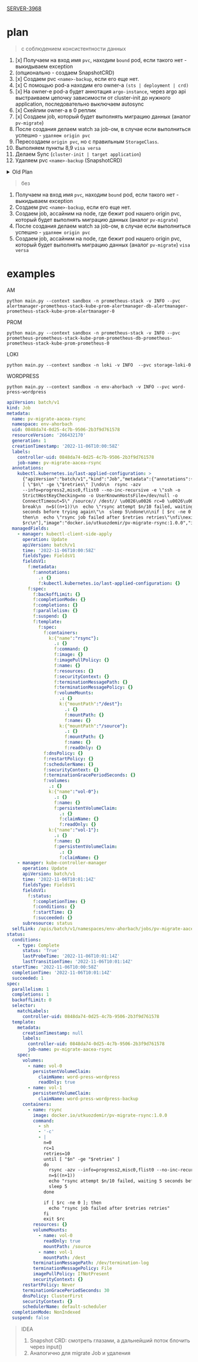 [SERVER-3968](https://studionx.atlassian.net/browse/SERVER-3968)

# plan

> с соблюдением консистентности данных

1. [x] Получаем на вход имя `pvc`, находим `bound` pod, если такого нет - выкидываем exception
2. (опционально - создаем SnapshotCRD)
3. [x] Создаем pvc `<name>-backup`, если его еще нет.
4. [x] C помощью pod-а находим его owner-а `(sts | deployment | crd)`
5. [x] На owner-е pod-а будет аннотация `argo-instance`, через argo api выстраиваем цепочку зависимости от cluster-init до нужного application, последовательно выключаем autosync
6. [x] Скейлим owner-а в 0 реплик
7. [x] Создаем job, который будет выполнять миграцию данных (аналог `pv-migrate`)
8. После создания делаем watch за job-ом, в случае если выполниться успешно - `удаляем origin pvc`
9. Пересоздаем `origin pvc`, но с правильным `StorageClass`.
10. Выполняем пункты 8,9 `visa versa`
11. Делаем Sync (`cluster-init | target application`)
12. Удаляем pvc `<name>-backup` (SnapshotCRD)

<details>
<summary>Old Plan</summary>

```
# STEP 1 - scale workload to 0

# STEP 2 - create clone pvc

# STEP 3 copy data from original pvc, to backup pvc

# STEP 4 delete original pvc

# STEP 5 crete new one with proper storage class

# STEP 6 copy data from backup pvc to orinal

# STEP 7 delete backup pvc

# STEP 8 return workloads replicas
```

</details>

> без
1. Получаем на вход имя `pvc`, находим `bound` pod, если такого нет - выкидываем exception
2. Создаем pvc `<name>-backup`, если его еще нет.
3. Создаем job, ассайним на node, где бежит pod нашего origin pvc, который будет выполнять миграцию данных (аналог `pv-migrate`)
4. После создания делаем watch за job-ом, в случае если выполниться успешно - `удаляем origin pvc`
5. Создаем job, ассайним на node, где бежит pod нашего origin pvc, который будет выполнять миграцию данных (аналог `pv-migrate`) `visa versa`

# examples
AM
```shell
python main.py --context sandbox -n prometheus-stack -v INFO --pvc alertmanager-prometheus-stack-kube-prom-alertmanager-db-alertmanager-prometheus-stack-kube-prom-alertmanager-0
```

PROM
```
python main.py --context sandbox -n prometheus-stack -v INFO --pvc  prometheus-prometheus-stack-kube-prom-prometheus-db-prometheus-prometheus-stack-kube-prom-prometheus-0
```

LOKI
```
python main.py --context sandbox -n loki -v INFO  --pvc storage-loki-0
```

WORDPRESS
```
python main.py --context sandbox -n env-ahorbach -v INFO --pvc word-press-wordpress
```

```yaml
apiVersion: batch/v1
kind: Job
metadata:
  name: pv-migrate-aacea-rsync
  namespace: env-ahorbach
  uid: 0848da74-0d25-4c7b-9506-2b3f9d761578
  resourceVersion: '266432170'
  generation: 1
  creationTimestamp: '2022-11-06T10:00:58Z'
  labels:
    controller-uid: 0848da74-0d25-4c7b-9506-2b3f9d761578
    job-name: pv-migrate-aacea-rsync
  annotations:
    kubectl.kubernetes.io/last-applied-configuration: >
      {"apiVersion":"batch/v1","kind":"Job","metadata":{"annotations":{},"name":"pv-migrate-aacea-rsync","namespace":"env-ahorbach"},"spec":{"backoffLimit":0,"completions":1,"parallelism":1,"suspend":false,"template":{"spec":{"containers":[{"command":["sh","-c","n=0\nrc=1\nretries=10\nuntil
      [ \"$n\" -ge \"$retries\" ]\ndo\n  rsync -azv
      --info=progress2,misc0,flist0 --no-inc-recursive -e \"ssh -o
      StrictHostKeyChecking=no -o UserKnownHostsFile=/dev/null -o
      ConnectTimeout=5\" /source// /dest// \u0026\u0026 rc=0 \u0026\u0026
      break\n  n=$((n+1))\n  echo \"rsync attempt $n/10 failed, waiting 5
      seconds before trying again\"\n  sleep 5\ndone\n\nif [ $rc -ne 0 ];
      then\n  echo \"rsync job failed after $retries retries\"\nfi\nexit
      $rc\n"],"image":"docker.io/utkuozdemir/pv-migrate-rsync:1.0.0","imagePullPolicy":"IfNotPresent","name":"rsync","resources":{},"securityContext":{},"volumeMounts":[{"mountPath":"/source","name":"vol-0","readOnly":true},{"mountPath":"/dest","name":"vol-1"}]}],"restartPolicy":"Never","volumes":[{"name":"vol-0","persistentVolumeClaim":{"claimName":"word-press-wordpress","readOnly":true}},{"name":"vol-1","persistentVolumeClaim":{"claimName":"word-press-wordpress-backup"}}]}}}}
  managedFields:
    - manager: kubectl-client-side-apply
      operation: Update
      apiVersion: batch/v1
      time: '2022-11-06T10:00:58Z'
      fieldsType: FieldsV1
      fieldsV1:
        f:metadata:
          f:annotations:
            .: {}
            f:kubectl.kubernetes.io/last-applied-configuration: {}
        f:spec:
          f:backoffLimit: {}
          f:completionMode: {}
          f:completions: {}
          f:parallelism: {}
          f:suspend: {}
          f:template:
            f:spec:
              f:containers:
                k:{"name":"rsync"}:
                  .: {}
                  f:command: {}
                  f:image: {}
                  f:imagePullPolicy: {}
                  f:name: {}
                  f:resources: {}
                  f:securityContext: {}
                  f:terminationMessagePath: {}
                  f:terminationMessagePolicy: {}
                  f:volumeMounts:
                    .: {}
                    k:{"mountPath":"/dest"}:
                      .: {}
                      f:mountPath: {}
                      f:name: {}
                    k:{"mountPath":"/source"}:
                      .: {}
                      f:mountPath: {}
                      f:name: {}
                      f:readOnly: {}
              f:dnsPolicy: {}
              f:restartPolicy: {}
              f:schedulerName: {}
              f:securityContext: {}
              f:terminationGracePeriodSeconds: {}
              f:volumes:
                .: {}
                k:{"name":"vol-0"}:
                  .: {}
                  f:name: {}
                  f:persistentVolumeClaim:
                    .: {}
                    f:claimName: {}
                    f:readOnly: {}
                k:{"name":"vol-1"}:
                  .: {}
                  f:name: {}
                  f:persistentVolumeClaim:
                    .: {}
                    f:claimName: {}
    - manager: kube-controller-manager
      operation: Update
      apiVersion: batch/v1
      time: '2022-11-06T10:01:14Z'
      fieldsType: FieldsV1
      fieldsV1:
        f:status:
          f:completionTime: {}
          f:conditions: {}
          f:startTime: {}
          f:succeeded: {}
      subresource: status
  selfLink: /apis/batch/v1/namespaces/env-ahorbach/jobs/pv-migrate-aacea-rsync
status:
  conditions:
    - type: Complete
      status: 'True'
      lastProbeTime: '2022-11-06T10:01:14Z'
      lastTransitionTime: '2022-11-06T10:01:14Z'
  startTime: '2022-11-06T10:00:58Z'
  completionTime: '2022-11-06T10:01:14Z'
  succeeded: 1
spec:
  parallelism: 1
  completions: 1
  backoffLimit: 0
  selector:
    matchLabels:
      controller-uid: 0848da74-0d25-4c7b-9506-2b3f9d761578
  template:
    metadata:
      creationTimestamp: null
      labels:
        controller-uid: 0848da74-0d25-4c7b-9506-2b3f9d761578
        job-name: pv-migrate-aacea-rsync
    spec:
      volumes:
        - name: vol-0
          persistentVolumeClaim:
            claimName: word-press-wordpress
            readOnly: true
        - name: vol-1
          persistentVolumeClaim:
            claimName: word-press-wordpress-backup
      containers:
        - name: rsync
          image: docker.io/utkuozdemir/pv-migrate-rsync:1.0.0
          command:
            - sh
            - '-c'
            - |
              n=0
              rc=1
              retries=10
              until [ "$n" -ge "$retries" ]
              do
                rsync -azv --info=progress2,misc0,flist0 --no-inc-recursive -e "ssh -o StrictHostKeyChecking=no -o UserKnownHostsFile=/dev/null -o ConnectTimeout=5" /source// /dest// && rc=0 && break
                n=$((n+1))
                echo "rsync attempt $n/10 failed, waiting 5 seconds before trying again"
                sleep 5
              done

              if [ $rc -ne 0 ]; then
                echo "rsync job failed after $retries retries"
              fi
              exit $rc
          resources: {}
          volumeMounts:
            - name: vol-0
              readOnly: true
              mountPath: /source
            - name: vol-1
              mountPath: /dest
          terminationMessagePath: /dev/termination-log
          terminationMessagePolicy: File
          imagePullPolicy: IfNotPresent
          securityContext: {}
      restartPolicy: Never
      terminationGracePeriodSeconds: 30
      dnsPolicy: ClusterFirst
      securityContext: {}
      schedulerName: default-scheduler
  completionMode: NonIndexed
  suspend: false
```

> IDEA
> 1. Snapshot CRD: смотреть глазами, а дальнейший поток блочить через input()
> 2. Аналогично для migrate Job и удаления
